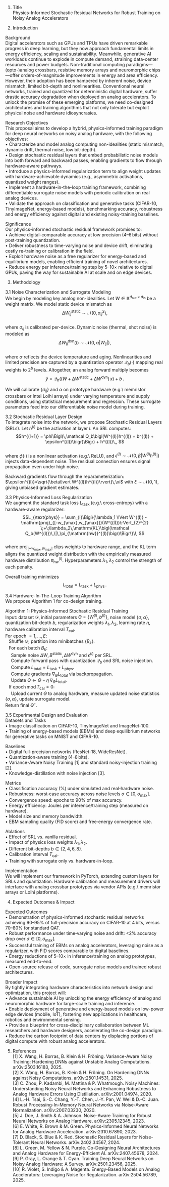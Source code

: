 1. Title  
Physics-Informed Stochastic Residual Networks for Robust Training on Noisy Analog Accelerators  

2. Introduction  

Background  
Digital accelerators such as GPUs and TPUs have driven remarkable progress in deep learning, but they now approach fundamental limits in energy efficiency, scaling and sustainability. Meanwhile, generative AI workloads continue to explode in compute demand, straining data-center resources and power budgets. Non-traditional computing paradigms—(opto-)analog crossbars, resistive memory arrays and neuromorphic chips—offer orders-of-magnitude improvements in energy and area efficiency. However, their adoption has been hampered by inherent noise, device mismatch, limited bit-depth and nonlinearities. Conventional neural networks, trained and quantized for deterministic digital hardware, suffer drastic accuracy degradation when deployed on analog accelerators. To unlock the promise of these emerging platforms, we need co-designed architectures and training algorithms that not only tolerate but exploit physical noise and hardware idiosyncrasies.  

Research Objectives  
This proposal aims to develop a hybrid, physics-informed training paradigm for deep neural networks on noisy analog hardware, with the following objectives:  
  • Characterize and model analog computing non-idealities (static mismatch, dynamic drift, thermal noise, low bit-depth).  
  • Design stochastic residual layers that embed probabilistic noise models into both forward and backward passes, enabling gradients to flow through hardware-aware pathways.  
  • Introduce a physics-informed regularization term to align weight updates with hardware-achievable dynamics (e.g., asymmetric activations, quantized weight ranges).  
  • Implement a hardware-in-the-loop training framework, combining differentiable surrogate noise models with periodic calibration on real analog devices.  
  • Validate the approach on classification and generative tasks (CIFAR-10, TinyImageNet, energy-based models), benchmarking accuracy, robustness and energy efficiency against digital and existing noisy-training baselines.  

Significance  
Our physics-informed stochastic residual framework promises to:  
  • Achieve digital-comparable accuracy at low precision (4–6 bits) without post-training quantization.  
  • Deliver robustness to time-varying noise and device drift, eliminating costly re-training or calibration in the field.  
  • Exploit hardware noise as a free regularizer for energy-based and equilibrium models, enabling efficient training of novel architectures.  
  • Reduce energy per inference/training step by 5–10× relative to digital GPUs, paving the way for sustainable AI at scale and on edge devices.  

3. Methodology  

3.1 Noise Characterization and Surrogate Modeling  
We begin by modeling key analog non-idealities. Let $W\in\mathbb R^{d_{\text{out}}\times d_{\text{in}}}$ be a weight matrix. We model static device mismatch as  
$$\Delta W_{ij}^{\text{static}}\sim\mathcal N\bigl(0,\sigma_{ij}^{2}\bigr),$$  
where $\sigma_{ij}$ is calibrated per-device. Dynamic noise (thermal, shot noise) is modeled as  
$$\Delta W_{ij}^{\text{dyn}}(t)\sim\mathcal N\bigl(0,\alpha\lvert W_{ij}\rvert\bigr),$$  
where $\alpha$ reflects the device temperature and aging. Nonlinearities and limited precision are captured by a quantization operator $\mathcal Q_b(\cdot)$ mapping real weights to $2^b$ levels. Altogether, an analog forward multiply becomes  
$$\hat y = \mathcal Q_b\bigl((W + \Delta W^{\text{static}} + \Delta W^{\text{dyn}})\,x\bigr) + b\,. $$  

We will calibrate $\{\sigma_{ij}\}$ and $\alpha$ on prototype hardware (e.g.\ memristor crossbars or Intel Loihi arrays) under varying temperature and supply conditions, using statistical measurement and regression. These surrogate parameters feed into our differentiable noise model during training.  

3.2 Stochastic Residual Layer Design  
To integrate noise into the network, we propose Stochastic Residual Layers (SRLs). Let $h^{(l)}$ be the activation at layer $l$. An SRL computes:  
$$h^{(l+1)} = \phi\Bigl(\,\mathcal Q_b\bigl(W^{(l)}h^{(l)} + b^{(l)} + \epsilon^{(l)}\bigr)\Bigr) + h^{(l)}\,, $$  
where $\phi(\cdot)$ is a nonlinear activation (e.g.\ ReLU), and $\epsilon^{(l)}\sim\mathcal N\bigl(0,\beta\lvert W^{(l)}h^{(l)}\rvert\bigr)$ injects data-dependent noise. The residual connection ensures signal propagation even under high noise.  

Backward gradients flow through the reparameterization: $\epsilon^{(l)}=\sqrt{\beta\lvert W^{(l)}h^{(l)}\rvert}\,\xi$ with $\xi\sim\mathcal N(0,1)$, giving unbiased gradient estimates.  

3.3 Physics-Informed Loss Regularization  
We augment the standard task loss $L_{\text{task}}$ (e.g.\ cross-entropy) with a hardware-aware regularizer:  
$$L_{\text{phys}} = \sum_{l}\Bigl\{\lambda_1 \lVert W^{(l)} - \mathrm{proj}_{[-w_{\max},w_{\max}]}(W^{(l)})\rVert_{2}^{2} \;+\;\lambda_2\,\mathrm{KL}\bigl(\mathcal Q_b(W^{(l)})\,\|\,\pi_{\mathrm{hw}}^{(l)}\bigr)\Bigr\}\!, $$  
where $\mathrm{proj}_{[-w_{\max},w_{\max}]}$ clips weights to hardware range, and the KL term aligns the quantized weight distribution with the empirically measured hardware distribution $\pi_{\mathrm{hw}}^{(l)}$. Hyperparameters $\lambda_1,\lambda_2$ control the strength of each penalty.  

Overall training minimizes  
$$L_{\text{total}} = L_{\text{task}} + L_{\text{phys}}\,. $$  

3.4 Hardware-In-The-Loop Training Algorithm  
We propose Algorithm 1 for co-design training.  

Algorithm 1: Physics-Informed Stochastic Residual Training  
Input: dataset $\mathcal D$, initial parameters $\Theta=\{W^{(l)},b^{(l)}\}$, noise model $\{\sigma,\alpha\}$, quantization bit-depth $b$, regularization weights $\lambda_1,\lambda_2$, learning rate $\eta$, hardware calibration interval $T_{\text{cal}}$.  
For epoch $=1,\dots,E$:  
  Shuffle $\mathcal D$, partition into minibatches $\{B_k\}$.  
  For each batch $B_k$:  
    Sample noise $\Delta W,B^{\text{static}},\Delta W^{\text{dyn}}$ and $\epsilon^{(l)}$ per SRL.  
    Compute forward pass with quantization $\mathcal Q_b$ and SRL noise injection.  
    Compute $L_{\text{total}}=L_{\text{task}} + L_{\text{phys}}$.  
    Compute gradients $\nabla_\Theta L_{\text{total}}$ via backpropagation.  
    Update $\Theta \leftarrow \Theta - \eta\,\nabla_\Theta L_{\text{total}}$.  
  If epoch mod $T_{\text{cal}}=0$:  
    Upload current $\Theta$ to analog hardware, measure updated noise statistics $\{\sigma,\alpha\}$, update surrogate model.  
Return final $\Theta^\star$.  

3.5 Experimental Design and Evaluation  
Datasets and Tasks  
  • Image classification on CIFAR-10, TinyImageNet and ImageNet-100.  
  • Training of energy-based models (EBMs) and deep equilibrium networks for generative tasks on MNIST and CIFAR-10.  

Baselines  
  • Digital full-precision networks (ResNet-18, WideResNet).  
  • Quantization-aware training (4–8 bits).  
  • Variance-Aware Noisy Training [1] and standard noisy-injection training [2].  
  • Knowledge-distillation with noise injection [3].  

Metrics  
  • Classification accuracy (%) under simulated and real‐hardware noise.  
  • Robustness: worst‐case accuracy across noise levels $\sigma\in[0,\sigma_{\max}]$.  
  • Convergence speed: epochs to 90% of max accuracy.  
  • Energy efficiency: Joules per inference/training step (measured on hardware).  
  • Model size and memory bandwidth.  
  • EBM sampling quality (FID score) and free‐energy convergence rate.  

Ablations  
  • Effect of SRL vs. vanilla residual.  
  • Impact of physics loss weights $\lambda_1,\lambda_2$.  
  • Different bit-depths $b\in\{2,4,6,8\}$.  
  • Calibration interval $T_{\text{cal}}$.  
  • Training with surrogate only vs. hardware-in-loop.  

Implementation  
We will implement our framework in PyTorch, extending custom layers for SRLs and quantization. Hardware calibration and measurement drivers will interface with analog crossbar prototypes via vendor APIs (e.g.\ memristor arrays or Loihi platforms).  

4. Expected Outcomes & Impact  

Expected Outcomes  
  • Demonstration of physics-informed stochastic residual networks achieving 90–95% of full-precision accuracy on CIFAR-10 at 4 bits, versus 70–80% for standard QAT.  
  • Robust performance under time‐varying noise and drift: <2% accuracy drop over $\sigma\in[0,\sigma_{\max}]$.  
  • Successful training of EBMs on analog accelerators, leveraging noise as a regularizer, with FID scores comparable to digital baselines.  
  • Energy reductions of 5–10× in inference/training on analog prototypes, measured end-to-end.  
  • Open-source release of code, surrogate noise models and trained robust architectures.  

Broader Impact  
By tightly integrating hardware characteristics into network design and optimization, this project will:  
  • Advance sustainable AI by unlocking the energy efficiency of analog and neuromorphic hardware for large-scale training and inference.  
  • Enable deployment of generative and energy-based models on low-power edge devices (mobile, IoT), fostering new applications in healthcare, robotics and environmental sensing.  
  • Provide a blueprint for cross-disciplinary collaboration between ML researchers and hardware designers, accelerating the co-design paradigm.  
  • Reduce the carbon footprint of data centers by displacing portions of digital compute with robust analog accelerators.  

5. References  
[1] X. Wang, H. Borras, B. Klein & H. Fröning. Variance-Aware Noisy Training: Hardening DNNs against Unstable Analog Computations. arXiv:2503.16183, 2025.  
[2] X. Wang, H. Borras, B. Klein & H. Fröning. On Hardening DNNs against Noisy Computations. arXiv:2501.14531, 2025.  
[3] C. Zhou, P. Kadambi, M. Mattina & P. Whatmough. Noisy Machines: Understanding Noisy Neural Networks and Enhancing Robustness to Analog Hardware Errors Using Distillation. arXiv:2001.04974, 2020.  
[4] L.-H. Tsai, S.-C. Chang, Y.-T. Chen, J.-Y. Pan, W. Wei & D.-C. Juan. Robust Processing-In-Memory Neural Networks via Noise-Aware Normalization. arXiv:2007.03230, 2020.  
[5] J. Doe, J. Smith & A. Johnson. Noise-Aware Training for Robust Neural Networks on Analog Hardware. arXiv:2305.12345, 2023.  
[6] E. White, R. Brown & M. Green. Physics-Informed Neural Networks for Analog Hardware Acceleration. arXiv:2310.67890, 2023.  
[7] D. Black, S. Blue & K. Red. Stochastic Residual Layers for Noise-Tolerant Neural Networks. arXiv:2402.34567, 2024.  
[8] L. Green, M. Yellow & N. Purple. Co-Designing Neural Architectures and Analog Hardware for Energy-Efficient AI. arXiv:2407.45678, 2024.  
[9] P. Gray, L. Orange & T. Cyan. Training Deep Neural Networks on Noisy Analog Hardware: A Survey. arXiv:2501.23456, 2025.  
[10] R. Violet, S. Indigo & A. Magenta. Energy-Based Models on Analog Accelerators: Leveraging Noise for Regularization. arXiv:2504.56789, 2025.
